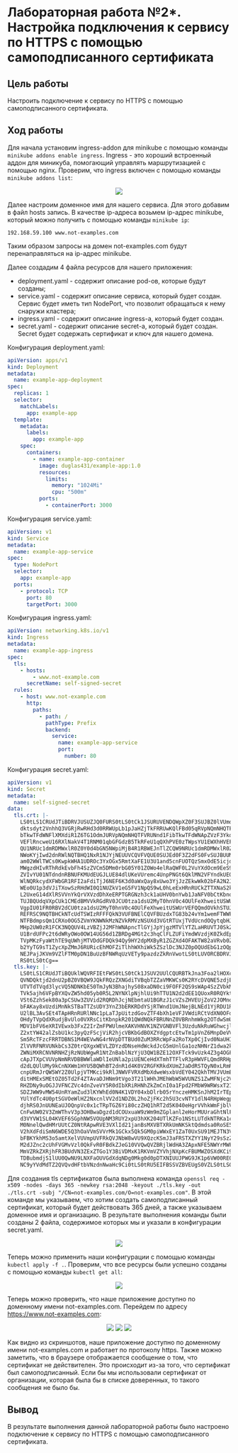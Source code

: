 # Лабораторная работа №2\*. Настройка подключения к сервису по HTTPS с помощью самоподписанного сертификата

## Цель работы

Настроить подключение к сервису по HTTPS с помощью самоподписанного сертификата.

## Ход работы

Для начала установим ingress-addon для minikube с помощью команды `minikube addons enable ingress`. Ingress - это хороший встроенный аддон для миникуба, помогающий управлять маршрутизацией с помощью nginx. Проверим, что ingress включен с помощью команды `minikube addons list`:

<p align="center">
    <img src="./img/Screenshot_1.png">
</p>

Далее настроим доменное имя для нашего сервиса. Для этого добавим в файл hosts запись. В качестве ip-адреса возьмем ip-адрес minikube, который можно получить с помощью команды `minikube ip`:

```
192.168.59.100 www.not-examples.com
```

Таким образом запросы на домен not-examples.com будут перенаправляться на ip-адрес minikube.

Далее создадим 4 файла ресурсов для нашего приложения:

- deployment.yaml - содержит описание pod-ов, которые будут созданы;
- service.yaml - содержит описание сервиса, который будет создан. Сервис будет иметь тип NodePort, что позволит обращаться к нему снаружи кластера;
- ingress.yaml - содержит описание ingress-а, который будет создан.
- secret.yaml - содержит описание secret-а, который будет создан. Secret будет содержать сертификат и ключ для нашего домена.

Конфигурация deployment.yaml:

```yaml
apiVersion: apps/v1
kind: Deployment
metadata:
  name: example-app-deployment
spec:
  replicas: 1
  selector:
    matchLabels:
      app: example-app
  template:
    metadata:
      labels:
        app: example-app
    spec:
      containers:
        - name: example-app-container
          image: duglas431/example-app:1.0
          resources:
            limits:
              memory: "1024Mi"
              cpu: "500m"
          ports:
            - containerPort: 3000
```

Конфигурация service.yaml:

```yaml
apiVersion: v1
kind: Service
metadata:
  name: example-app-service
spec:
  type: NodePort
  selector:
    app: example-app
  ports:
    - protocol: TCP
      port: 80
      targetPort: 3000
```

Конфигурация ingress.yaml:

```yaml
apiVersion: networking.k8s.io/v1
kind: Ingress
metadata:
  name: example-app-ingress
spec:
  tls:
    - hosts:
        - www.not-example.com
      secretName: self-signed-secret
  rules:
    - host: www.not-example.com
      http:
        paths:
          - path: /
            pathType: Prefix
            backend:
              service:
                name: example-app-service
                port:
                  number: 80
```

Конфигурация secret.yaml:

```yaml
apiVersion: v1
kind: Secret
metadata:
  name: self-signed-secret
data:
  tls.crt: |-
    LS0tLS1CRUdJTiBDRVJUSUZJQ0FURS0tLS0tCk1JSURUVENDQWpXZ0F3SUJBZ0lVUmdlYkFxK2JV
    dktsdyt2VnhhQ3VGRjRwRHd3d0RRWUpLb1pJaHZjTkFRRUwKQlFBd05qRVpNQmNHQTFVRUF3d1Fi
    bTkwTFdWNFlXMXdiR1Z6TG1OdmJURVpNQmNHQTFVRUNnd1FibTkwTFdWNApZVzF3YkdWekxtTnZi
    VEFlRncweU16RXlNakV4T1RNM01qbGFGdzB5TkRFeU1qQXhPVE0zTWpsYU1EWXhHVEFYCkJnTlZC
    QU1NRUc1dmRDMWxlR0Z0Y0d4bGN5NWpiMjB4R1RBWEJnTlZCQW9NRUc1dmRDMWxlR0Z0Y0d4bGN5
    NWoKYjIwd2dnRWlNQTBHQ1NxR1NJYjNEUUVCQVFVQUE0SUJEd0F3Z2dFS0FvSUJBUUM2VzRnYk1Q
    am02WWlTWCs0KwpkWHA1UDROc3YxOGx5RmtXaFE1U3U1and5cnFUOTQzSmxOdE5icjdwYWo4cktP
    MWgzdHIvRThRdkEvbFh4SzZVCm5DMm0rbG05Y01ZOWo4elRaQWF0L2VuYXdOcm9EeS9jWDV5aTY4
    ZVIvYU01NTdndnRBNUFKMUdEUGJLUE84dlUKeVUremc4UnpPNGt6QklMN2VFYndkUEQ4SXIzRG5r
    WlNQRkcydXFWbGR1RFI2aFdiTjJ6NEF6K3d0aWxQay8xUwo3YjJzZEkwWk02bFA2N2J2d2xESkQ3
    WEo0U1p3dVJiTXowSzRHdWI0Q1NUZkV1eG5FV1NpQS9wL0hLeExHRnRUCkZTTXNaS2kyaVIrc3Rq
    L2UxeG14dXlRSVVnYkQrVXVzdDhXeERPTGRGNzh3ck1aUHV0bnYwb1JaNFV0bCtKbnoKZEdtNUFn
    TUJBQUdqVXpCUk1CMEdBMVVkRGdRV0JCU0tza1dsU2MyT0hnV0c4OUlFeXhweitUSWUrVEFmQmdO
    VgpIU01FR0RBV2dCU0tza1dsU2MyT0hnV0c4OUlFeXhweitUSWUrVEFQQmdOVkhSTUJBZjhFQlRB
    REFRSC9NQTBHCkNTcUdTSWIzRFFFQkN3VUFBNElCQVFBUzdxTG83b24vYm1wemFTWWF4ZFdoblBS
    NTFBdmpsQm1CRXo0OG5ZVmYKNWNkMzNZVkRMVzNSUXd3VGtRTUxjTVdUcndOQytqbHJjNnRCNzV2
    MHp2UW0zR1FCK3NQQUV4LzVBZjJ2MFhWNApncTlGYjJpYjgzMTVlYTZLaHRUVTJ0SkZvQ1NaZTVH
    U1BrdUFPc2t6dWRyOWo0OW14UG56d1ZBRDg4MGt2c3hqClFLZUFiYmdWVzdjK0ZkdEpZM1RYTW10
    TVpMKzFyaWthTE9qUWhjMTVDdGFDQk94Qy9HY2dpMXByR1ZGZXd4OFAKTW82aVRvb0ZLWE1aM29s
    b2YyTG9sT1ZycXpZMmJ6RURicEhMOFZiTlhhWXhiWk5ZSzlDc3NJZ0pOQUdEbG1zOQpobEYvUVF2
    NEJPajJKVm9VZlFTM0pDN1BuUzBFNWRqUzVETy9pazdzZkRnVwotLS0tLUVORCBDRVJUSUZJQ0FU
    RS0tLS0tCg==
  tls.key: |-
    LS0tLS1CRUdJTiBQUklWQVRFIEtFWS0tLS0tCk1JSUV2UUlCQURBTkJna3Foa2lHOXcwQkFRRUZB
    QVNDQktjd2dnU2pBZ0VBQW9JQkFRQzZXNGdiTVBqbTZZaVMKWCs0K2RYcDVQNE5zdjE4bHlGa1do
    UTVTdTVqd3lycVQ5NDNKbE50TmJyN3BhajhyS08xaDN0ci9FOFF2QS9sWAp4SzZVbkMybStsbTlj
    TVk5ajh6VFpBYXQvZW5hd05yb0R5L2NYNXlpNjhlUi9hTTU1N2d2dEE1QUoxR0RQYktQCk84dlV5
    VSt6ZzhSek80a3pCSUw3ZUVid2RQRDhJcjNEbmtaU1BGRzJ1cVZsZHVEUjZoV2JOMno0QXord3Rp
    bFAKay8xUzdiMnNkSTBaTTZsUDY3YnZ3bERKRDdYSjRTWnd1UmJNejBLNEd1YjRDU1RmRXV4bkVX
    U2lBL3AvSEt4TApHRnRURlNNc1pLaTJpUitzdGovZTF4bXh1eVFJVWdiRCtVdXN0OFd4RE9MZEY3
    OHdyTVpQdXRudjBvUlo0VXRsCitKbnpkR201QWdNQkFBRUNnZ0VBRnhmWkg2OTdwSmU3Y0JJWnNw
    MDV1bFV6eXRIVEwxb3FxZ2IrZmFPWUlmeXAKVHNVK1NZVGNBVFl3UzduNkRuWGhwcjlvU1hRd1d6
    Z2xtYW42alZsbU1kc3pyQzFScjViR2hjcVBKbGdBOXZYdgptcEtwTm1pVnZ6MnpDeVVRYVZCTTY0
    Sm5RcTFzcFRRTDBNS1M4WEVwNG4rNVpDTTBUd0ZuM3RRcWpFa2RoTXp0CjIvd0NaUHI1TFJPM21y
    ZlVVRFNRVUNkbCs3Z0trQXgxWEVLZDYzdDNseHdWckdJcG5mUnlGa1ozNHNrZ1dwa2kKcXgweHRE
    ZWNiMXRCNVNRNHZjRzNUbWgwR1NtZnBablNzYjU3QW1BZE12OXFTck9vUzk4Z3g4OGFyYk56V2pG
    cApJTXpCVUVpNmNRVDBBWWlaWDlIeUNla2piUENCeHdXTmhTTFlvR3pHWVFLQmdRRHp2RFlERHY4
    d2dLQUlUMy9kCnNXWm1HYU5BQWhBT2dnR1d4K0V2RGFKRkdXUmZJaDdRSTQyN0xLRmRMV05kbTU0
    cnpURmJrQW5WY2Z0UlpjVTMKci9kRlJNWVFVRXdMbXdweWsxbVdEY042QkhTMVJVUmE2YjRWbWtr
    ditHMExSMEtOZ05Td2F4ZTAvaDJHNm9tVgo3T21lWHhJMEhWbW5WVUNZS1ZwMFNjc2VTUUtCZ1FE
    RHZDNy9uOGJJVFNCZVc4dnZveVY5R0dIbXRiRHNhZkZmCnI0a1Fpd2FMbW9WRWsxT2I3Z1drRzVB
    SDZJWW9vMW54UnRYamZud3lKYWhEd0N4K1VDY04xbDlrb05rYnczeHMKSnJhM2IrTEpiR0plR0NJ
    YUlYdTc4U0ptSGVOeWlHZ2NxcnlVV2d1NDZ0L2hoZjFKc2h5U3cvNTY1dlN4RHpWegp5TkV3YVVH
    djhRS0JnUUNEaUJOQnpVc0x1cTRpTGZ6Yi80czZHQ1hRT2d5K040eHgrVVhkWmFjblVRK29nenBM
    CnFwUW02V3ZmWThvV3p3OHBwaDgzd1dCOUxuaW9zWm9mZGplanl2eHorMUUraGhtNlFTaDhZTXNY
    d3VYVW1SL04KVEF6SGphNW5VOUpNM3RUY2xpU3hXK204UTlKZFo1NStLUTdkNTRKa1cxNXhmZ0ZR
    M0NnelQwdHMrUUtCZ0NtRApwRVE3VXlId21janBsMXVBTXRkUmNKSktQdmdsa0RoSE5yNzNmYS9t
    V2hXdFdiSmN6WDE5Q3hOaVVmSVVrMk1GCkx5Qk5GM0piWWxEY1ZaT0UxSU91MEJTN3VOQ1dxYkVX
    bFBKYkhMS3o5amtXelVUVmpUVFRkQVJNbW8wVU9XQzcKSmJ3aFRSTXZYY1NyY29sSzZaeUhUVlly
    M2dJZnc2cUhFVGMvVzl0QkFvR0FBdkZJeG10VVQwQVZBRjlWdHA3ZApxNFE5NWYrMWF0YlVQVWVa
    MmVZRkZXRjhFR3BUdVN3ZExZTGo1Y3BiVDMxK1RKVmVZYVhjNXpKcFBUMWZOSXdKCi9LSjFoRWhU
    TDBubmdjS1lUU0QwNU9LNXFaOUVGdXdqNDg0Mkg0d0pDTXNIUUJPWG9JK1p6VW00RE04b1VuYzEK
    NC9yYVdMdTZ2QVQvdHFtbVNzdnNwaHc9Ci0tLS0tRU5EIFBSSVZBVEUgS0VZLS0tLS0K
```

Для создания tls сертификатов была выполнена команда `openssl req -x509 -nodes -days 365 -newkey rsa:2048 -keyout ./tls.key -out ./tls.crt -subj "/CN=not-examples.com/O=not-examples.com"`. В этой команде мы указываем, что хотим создать самоподписанный сертификат, который будет действовать 365 дней, а также указываем доменное имя и организацию. В результате выполнения команды были созданы 2 файла, содержимое которых мы и указали в конфигурации secret.yaml.

<p align="center">
    <img src="./img/Screenshot_2.png">
</p>

Теперь можно применить наши конфигурации с помощью команды `kubectl apply -f .`. Проверим, что все ресурсы были успешно созданы с помощью команды `kubectl get all`:

<p align="center">
    <img src="./img/Screenshot_3.png">
</p>

Теперь можно проверить, что наше приложение доступно по доменному имени not-examples.com. Перейдем по адресу https://www.not-examples.com:

<p align="center">
    <img src="./img/Screenshot_4.png">
    <img src="./img/Screenshot_5.png">
    <img src="./img/Screenshot_6.png">
</p>

Как видно из скриншотов, наше приложение доступно по доменному имени not-examples.com и работает по протоколу https. Также можно заметить, что в браузере отображается сообщение о том, что сертификат не действителен. Это происходит из-за того, что сертификат был самоподписанный. Если бы мы использовали сертификат от организации, которая была бы в списке доверенных, то такого сообщения не было бы.

## Вывод

В результате выполнения данной лабораторной работы было настроено подключение к сервису по HTTPS с помощью самоподписанного сертификата.
